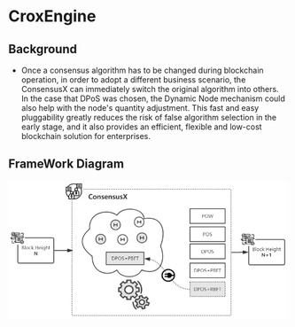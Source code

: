 # CroxEngine 

## Background

- Once a consensus algorithm has to be changed during blockchain operation, in order to adopt a different business scenario, the ConsensusX can immediately switch the original algorithm into others. In the case that DPoS was chosen, the Dynamic Node mechanism could also help with the node's quantity adjustment. This fast and easy pluggability greatly reduces the risk of false algorithm selection in the early stage, and it also provides an efficient, flexible and low-cost blockchain solution for enterprises.  


## FrameWork Diagram 

![CroxEngine](../Pic/CroxEngine.png)